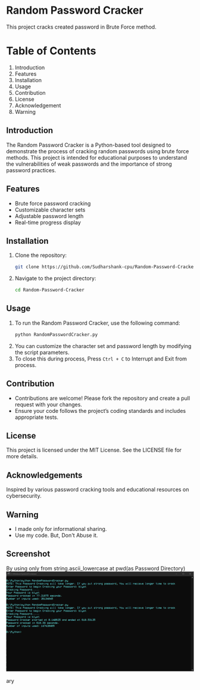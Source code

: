 # Random Password Cracker
This project cracks created password in Brute Force method.

# Table of Contents
1. Introduction
2. Features
3. Installation
4. Usage
5. Contribution
6. License
7. Acknowledgement
8. Warning

## Introduction
The Random Password Cracker is a Python-based tool designed to demonstrate the process of cracking random passwords using brute force methods. This project is intended for educational purposes to understand the vulnerabilities of weak passwords and the importance of strong password practices.

## Features
- Brute force password cracking
- Customizable character sets
- Adjustable password length
- Real-time progress display

## Installation
1. Clone the repository:
    ```bash
    git clone https://github.com/Sudharshank-cpu/Random-Password-Cracker.git
    ```
2. Navigate to the project directory:
    ```bash
    cd Random-Password-Cracker
    ```

## Usage
1. To run the Random Password Cracker, use the following command:
    ```bash
    python RandomPasswordCracker.py
    ```
2. You can customize the character set and password length by modifying the script parameters.
3. To close this during process, Press <code>Ctrl + C</code> to Interrupt and Exit from process.

## Contribution
- Contributions are welcome! Please fork the repository and create a pull request with your changes.
- Ensure your code follows the project’s coding standards and includes appropriate tests.

## License
This project is licensed under the MIT License. See the LICENSE file for more details.

## Acknowledgements
Inspired by various password cracking tools and educational resources on cybersecurity.

## Warning
- I made only for informational sharing.
- Use my code. But, Don't Abuse it.

## Screenshot
By using only from string.ascii_lowercase at pwd(as Password Directory)
<img src="screenshot/image.png" alt="Image will come soon"/>

 ary
